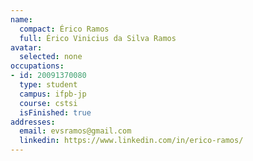```yaml
---
name:
  compact: Érico Ramos
  full: Érico Vinicius da Silva Ramos
avatar:
  selected: none
occupations:
- id: 20091370080
  type: student
  campus: ifpb-jp
  course: cstsi
  isFinished: true
addresses:
  email: evsramos@gmail.com
  linkedin: https://www.linkedin.com/in/erico-ramos/
---
```

